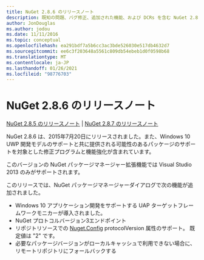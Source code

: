 ```yaml
---
title: NuGet 2.8.6 のリリースノート
description: 既知の問題、バグ修正、追加された機能、および DCRs を含む NuGet 2.8.6 のリリースノート。
author: JonDouglas
ms.author: jodou
ms.date: 11/11/2016
ms.topic: conceptual
ms.openlocfilehash: ea291bdf7a5b6cc3ac3bde526030e517db4632d7
ms.sourcegitcommit: ee6c3f203648a5561c809db54ebeb1d0f0598b68
ms.translationtype: MT
ms.contentlocale: ja-JP
ms.lasthandoff: 01/26/2021
ms.locfileid: "98776703"
---
```

# <a name="nuget-286-release-notes"></a>NuGet 2.8.6 のリリースノート

[NuGet 2.8.5 のリリースノート](../release-notes/nuget-2.8.5.md)  | [NuGet 2.8.7 のリリースノート](../release-notes/nuget-2.8.7.md)

NuGet 2.8.6 は、2015年7月20日にリリースされました。また、Windows 10 UWP 開発モデルのサポートと共に提供される可能性のあるパッケージのサポートを対象とした修正プログラムと機能強化が含まれています。

このバージョンの NuGet パッケージマネージャー拡張機能では Visual Studio 2013 のみがサポートされます。

このリリースでは、NuGet パッケージマネージャーダイアログで次の機能が追加されました。

* Windows 10 アプリケーション開発をサポートする UAP ターゲットフレームワークモニカーが導入されました。
* NuGet プロトコルバージョン3エンドポイント
* リポジトリソースでの [Nuget.Config](../consume-packages/configuring-nuget-behavior.md) protocolVersion 属性のサポート。 既定値は "2" です。
* 必要なパッケージバージョンがローカルキャッシュで利用できない場合に、リモートリポジトリにフォールバックする